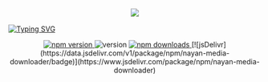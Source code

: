 <h3 align="center">
  <p align="center">
    <img src="https://img.shields.io/badge/WLCM%20TO%20-NAYAN%20MEDIA%20DOWNLOADER-red?colorA=%23D7DF01&colorB=%230B615E&style=flat-square">
  </p>
</h3>



[![Typing SVG](https://readme-typing-svg.herokuapp.com?font=Neuton&size=25&color=30FF40&background=000000&center=true&vCenter=true&width=360&height=60&lines=Hello+World%2C+I'm+Mr-NAYAN+Here+🤙;𝙸𝚃'𝚜+𝙽𝙾𝚃+𝙰+𝙹𝚄𝚂𝚃+𝙽𝙰𝙼𝙴+𝙱𝚁𝙾+🥱;𝙸𝚃'𝚜+𝙰+𝙱𝚁𝙰𝙽𝙳+🔥;Respect+Mr.NAYAN+🥀;Thanks+To+All+My+Friends+🤙+🥰)](https://git.io/typing-svg)

<p align="center">
  <a href="https://www.npmjs.com/package/nayan-media-downloader">
    <img alt="npm version" src="https://img.shields.io/npm/v/nayan-media-downloader.svg?style=flat-square">
  </a>
  <img alt="version" src="https://img.shields.io/github/package-json/v/MOHAMMAD-NAYAN/nayan-media-downloader?label=github&style=flat-square">
  <a href="https://www.npmjs.com/package/nayan-media-downloader">
    <img src="https://img.shields.io/npm/dm/nayan-media-downloader.svg?style=flat-square" alt="npm downloads">
  </a>
  [![jsDelivr](https://data.jsdelivr.com/v1/package/npm/nayan-media-downloader/badge)](https://www.jsdelivr.com/package/npm/nayan-media-downloader)
</p>
